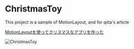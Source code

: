 # ChristmasToy

This project is a sample of MotionLayout, and for qiita's article

[MotionLayoutを使ってクリスマスなアプリを作った](https://qiita.com/akihito-okada/items/4f35e63dbd28cd7afe4c)

![ChristmasToy](https://github.com/akihito-okada/ChristmasToy/blob/master/arts/christmas-toy.gif)

